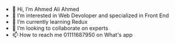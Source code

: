 - 👋 Hi, I’m Ahmed Ali Ahmed
- 👀 I’m interested in Web Devoloper and specialized in Front End
- 🌱 I’m currently learning Redux
- 💞️ I’m looking to collaborate on experts
- 📫 How to reach me 01111687950 on What's app

<!---
AhmedAliAhmed557/AhmedAliAhmed557 is a ✨ special ✨ repository because its `README.md` (this file) appears on your GitHub profile.
You can click the Preview link to take a look at your changes.
--->
